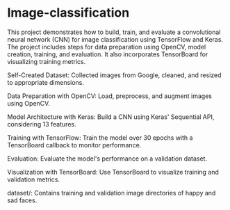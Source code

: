 # Image-classification
This project demonstrates how to build, train, and evaluate a convolutional neural network (CNN) for image classification using TensorFlow and Keras. The project includes steps for data preparation using OpenCV, model creation, training, and evaluation. It also incorporates TensorBoard for visualizing training metrics.


Self-Created Dataset: Collected images from Google, cleaned, and resized to appropriate dimensions.

Data Preparation with OpenCV: Load, preprocess, and augment images using OpenCV.

Model Architecture with Keras: Build a CNN using Keras' Sequential API, considering 13 features.

Training with TensorFlow: Train the model over 30 epochs with a TensorBoard callback to monitor performance.

Evaluation: Evaluate the model's performance on a validation dataset.

Visualization with TensorBoard: Use TensorBoard to visualize training and validation metrics.

dataset/: Contains training and validation image directories of happy and sad faces.
